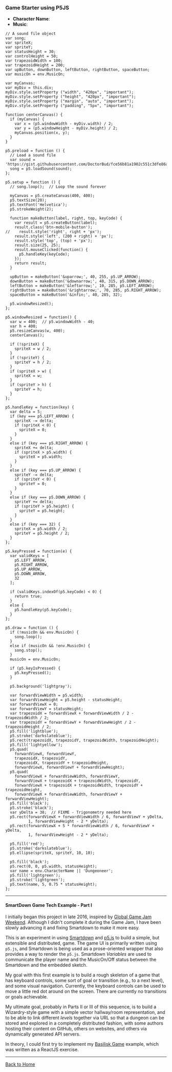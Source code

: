 ### Game Starter using P5JS

- **Character Name**: [](:?CharacterName)
- **Music**: [](:XMusicOn)


```p5js/playable/autoplay
// A sound file object
var song;
var spriteX;
var spriteY;
var statusHeight = 30;
var controlHeight = 50;
var trapezoidWidth = 100;
var trapezoidHeight = 200;
var upButton, downButton, leftButton, rightButton, spaceButton;
var musicOn = env.MusicOn;

var myCanvas;
var myDiv = this.div;
myDiv.style.setProperty ("width", "420px", "important");
myDiv.style.setProperty ("height", "420px", "important");
myDiv.style.setProperty ("margin", "auto", "important");
myDiv.style.setProperty ("padding", "5px", "important");

function centerCanvas() {
  if (myCanvas) {
    var x = (p5.windowWidth - myDiv.width) / 2;
    var y = (p5.windowHeight - myDiv.height) / 2;
    myCanvas.position(x, y);
  }
}

p5.preload = function () {
  // Load a sound file
  var sound = 'https://gist.githubusercontent.com/DoctorBud/fce56b81a1902c551c3dfe86afbaf6bb/raw/5c9ca439a6dfc234b48a677c22e3286850a7747b/Crystal2.ogg.mp3';
  song = p5.loadSound(sound);
};

p5.setup = function () {
  // song.loop();  // Loop the sound forever

  myCanvas = p5.createCanvas(400, 400);
  p5.textSize(20);
  p5.textFont('Helvetica');
  p5.strokeWeight(2);

  function makeButton(label, right, top, keyCode) {
    var result = p5.createButton(label);
    result.class('btn-mobile-button');
//    result.style('right', right + 'px');
    result.style('left', (200 + right) + 'px');
    result.style('top', (top) + 'px');
    result.size(25, 25);
    result.mouseClicked(function() {
      p5.handleKey(keyCode);
    });
    return result;
  }

  upButton = makeButton('&uparrow;', 40, 255, p5.UP_ARROW);
  downButton = makeButton('&downarrow;', 40, 315, p5.DOWN_ARROW);
  leftButton = makeButton('&leftarrow;', 10, 285, p5.LEFT_ARROW);
  rightButton = makeButton('&rightarrow;', 70, 285, p5.RIGHT_ARROW);
  spaceButton = makeButton('&infin;', 40, 285, 32);

  p5.windowResized();
};

p5.windowResized = function() {
  var w = 400;  // p5.windowWidth - 40;
  var h = 400;
  p5.resizeCanvas(w, 400);
  centerCanvas();

  if (!spriteX) {
    spriteX = w / 2;
  }
  if (!spriteY) {
    spriteY = h / 2;
  }
  if (spriteX > w) {
    spriteX = w;
  }
  if (spriteY > h) {
    spriteY = h;
  }
};

p5.handleKey = function(key) {
  var delta = 5;
  if (key === p5.LEFT_ARROW) {
    spriteX -= delta;
    if (spriteX < 0) {
      spriteX = 0;
    }
  }
  else if (key === p5.RIGHT_ARROW) {
    spriteX += delta;
    if (spriteX > p5.width) {
      spriteX = p5.width;
    }
  }
  else if (key === p5.UP_ARROW) {
    spriteY -= delta;
    if (spriteY < 0) {
      spriteY = 0;
    }
  }
  else if (key === p5.DOWN_ARROW) {
    spriteY += delta;
    if (spriteY > p5.height) {
      spriteY = p5.height;
    }
  }
  else if (key === 32) {
    spriteX = p5.width / 2;
    spriteY = p5.height / 2;
  }
};

p5.keyPressed = function(e) {
  var validKeys = [
    p5.LEFT_ARROW,
    p5.RIGHT_ARROW,
    p5.UP_ARROW,
    p5.DOWN_ARROW,
    32
  ];

  if (validKeys.indexOf(p5.keyCode) < 0) {
    return true;
  }
  else {
    p5.handleKey(p5.keyCode);
  }
};

p5.draw = function () {
  if (!musicOn && env.MusicOn) {
    song.loop();
  }
  else if (musicOn && !env.MusicOn) {
    song.stop();
  }
  musicOn = env.MusicOn;

  if (p5.keyIsPressed) {
    p5.keyPressed();
  }

  p5.background('lightgray');

  var forwardViewWidth = p5.width;
  var forwardViewHeight = p5.height - statusHeight;
  var forwardViewX = 0;
  var forwardViewY = statusHeight;
  var trapezoidX = forwardViewX + forwardViewWidth / 2 - trapezoidWidth / 2;
  var trapezoidY = forwardViewY + forwardViewHeight / 2 - trapezoidHeight / 2;
  p5.fill('lightblue');
  p5.stroke('darkslateblue');
  p5.rect(trapezoidX, trapezoidY, trapezoidWidth, trapezoidHeight);
  p5.fill('lightyellow');
  p5.quad(
    forwardViewX, forwardViewY,
    trapezoidX, trapezoidY,
    trapezoidX, trapezoidY + trapezoidHeight,
    forwardViewX, forwardViewY + forwardViewHeight);
  p5.quad(
    forwardViewX + forwardViewWidth, forwardViewY,
    forwardViewX + trapezoidX + trapezoidWidth, trapezoidY,
    forwardViewX + trapezoidX + trapezoidWidth, trapezoidY + trapezoidHeight,
    forwardViewX + forwardViewWidth, forwardViewY + forwardViewHeight);
  p5.fill('black');
  p5.stroke('black');
  var yDelta = 38;  // FIXME - Trigonometry needed here
  p5.rect(forwardViewX + forwardViewWidth / 6, forwardViewY + yDelta,
          1, forwardViewHeight - 2 * yDelta);
  p5.rect(forwardViewX + 5 * forwardViewWidth / 6, forwardViewY + yDelta,
          1, forwardViewHeight - 2 * yDelta);

  p5.fill('red');
  p5.stroke('darkslateblue');
  p5.ellipse(spriteX, spriteY, 10, 10);

  p5.fill('black');
  p5.rect(0, 0, p5.width, statusHeight);
  var name = env.CharacterName || 'Dungeoneer';
  p5.fill('lightgreen');
  p5.stroke('lightgreen');
  p5.text(name, 5, 0.75 * statusHeight);
};

```

---

#### SmartDown Game Tech Example - Part I

I initially began this project in late 2016, inspired by [Global Game Jam Weekend](http://globalgamejam.org). Although I didn't complete it during the Game Jam, I have been slowly advancing it and fixing Smartdown to make it more easy.

This is an experiment in using [Smartdown](http://smartdown.site/?url=README.md) and [p5.js](http://p5js.org) to build a simple, but extensible and distributed, game. The game UI is primarily written using `p5.js`, and Smartdown is being used as a prose-oriented wrapper that also provides a way to render the `p5.js`. Smartdown *Variables* are used to communicate the player name and the MusicOn/Off status between the Smartdown and the embedded sketch.

My goal with this first example is to build a rough skeleton of a game that has keyboard controls, some sort of goal or transition (e.g., to a next level), and some visual navigation. Currently, the keyboard controls can be used to move a little red dot around on the screen. There are currently no transitions or goals achievable.

My ultimate goal, probably in Parts II or III of this sequence, is to build a Wizardry-style game with a simple vector hallway/room representation, and to be able to link different *levels* together via URL so that a dungeon can be stored and explored in a completely distributed fashion, with some authors hosting their content on GitHub, others on websites, and others via dynamically generated API servers.

In theory, I could first try to implement my [Basilisk Game](http://doctorbud.com/celestial-toys/post/2015-02-03-slide-puzzle-combinators/) example, which was written as a ReactJS exercise.

---

[Back to Home](:@Home)
